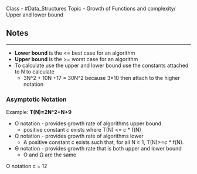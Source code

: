Class - #Data_Structures
Topic - Growth of Functions and complexity/ Upper and lower bound

## Notes 
---
- **Lower bound** is the <= best case for an algorithm
- **Upper bound** is the >= worst case for an algorithm
-  To calculate use the upper and lower bound use the constants attached to N to calculate
	-  3N^2 + 10N +17 = 30N^2 because 3\*10 then attach to the higher notation


### Asymptotic Notation 
Example:
**T(N)=2N^2+N+9** 
 
 - O notation - provides growth rate of algorithms upper bound
	 - positive constant *c* exists where T(N) <= *c* \* f(N)
 - Ω notation - provides growth rate of algorithms lower 
	 - A positive constant c exists such that, for all N ≥ 1, T(N)>=*c* \* f(N).
 - Θ notation - provides growth rate that is both upper and lower bound
	 - O and Ω are the same

O notation c = 12
 
 